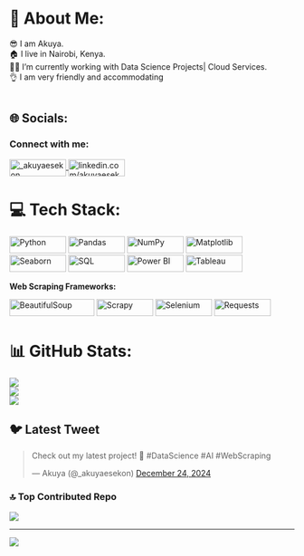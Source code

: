 # 💫 About Me:
😎 I am Akuya.<br>🏠 I live in Nairobi, Kenya.<br>👨‍💻 I’m currently working with Data Science Projects| Cloud Services.<br>👌 I am very friendly and accommodating<br><br>  


## 🌐 Socials:
<h3 align="left">Connect with me:</h3>
<p align="left">
  <a href="https://twitter.com/_akuyaesekon" target="_blank">
    <img align="center" src="https://img.shields.io/badge/Twitter-%231DA1F2.svg?style=for-the-badge&logo=twitter&logoColor=white" alt="_akuyaesekon" height="30" width="100" />
  </a>
  <a href="https://linkedin.com/in/akuyaesekon/" target="_blank">
    <img align="center" src="https://img.shields.io/badge/LinkedIn-%230A66C2.svg?style=for-the-badge&logo=linkedin&logoColor=white" alt="linkedin.com/akuyaesekon" height="30" width="100" />
  </a>
</p>


# 💻 Tech Stack:
<p align="left">
  <img src="https://img.shields.io/badge/python-%233776AB.svg?style=for-the-badge&logo=python&logoColor=white" alt="Python" height="30" width="100" />
  <img src="https://img.shields.io/badge/pandas-%23150458.svg?style=for-the-badge&logo=pandas&logoColor=white" alt="Pandas" height="30" width="100" />
  <img src="https://img.shields.io/badge/numpy-%23013243.svg?style=for-the-badge&logo=numpy&logoColor=white" alt="NumPy" height="30" width="100" />
  <img src="https://img.shields.io/badge/matplotlib-%230A4A5C.svg?style=for-the-badge&logo=matplotlib&logoColor=white" alt="Matplotlib" height="30" width="100" />
  <img src="https://img.shields.io/badge/seaborn-%231F6E61.svg?style=for-the-badge&logo=seaborn&logoColor=white" alt="Seaborn" height="30" width="100" />
  <img src="https://img.shields.io/badge/SQL-%234F5B93.svg?style=for-the-badge&logo=sql&logoColor=white" alt="SQL" height="30" width="100" />
  <img src="https://img.shields.io/badge/Power_BI-%23F2C811.svg?style=for-the-badge&logo=power-bi&logoColor=white" alt="Power BI" height="30" width="100" />
  <img src="https://img.shields.io/badge/Tableau-%23E97627.svg?style=for-the-badge&logo=tableau&logoColor=white" alt="Tableau" height="30" width="100" />
</p>

**Web Scraping Frameworks:**  
<p align="left">
  <img src="https://img.shields.io/badge/BeautifulSoup-%23C75C1D.svg?style=for-the-badge&logo=beautifulsoup&logoColor=white" alt="BeautifulSoup" height="30" width="150" />
  <img src="https://img.shields.io/badge/Scrapy-%230B2B6B.svg?style=for-the-badge&logo=scrapy&logoColor=white" alt="Scrapy" height="30" width="100" />
  <img src="https://img.shields.io/badge/Selenium-%234D8C44.svg?style=for-the-badge&logo=selenium&logoColor=white" alt="Selenium" height="30" width="100" />
  <img src="https://img.shields.io/badge/Requests-%23FF6A00.svg?style=for-the-badge&logo=requests&logoColor=white" alt="Requests" height="30" width="100" />
</p>




# 📊 GitHub Stats:
![](https://github-readme-stats.vercel.app/api?username=akuyaesekon&theme=dark&hide_border=true&include_all_commits=true&count_private=true)<br/>
![](https://github-readme-streak-stats.herokuapp.com/?user=akuyaesekon&theme=dark&hide_border=true)<br/>
![](https://github-readme-stats.vercel.app/api/top-langs/?username=akuyaesekon&theme=dark&hide_border=true&include_all_commits=true&count_private=true&layout=compact)

## 🐦 Latest Tweet

<blockquote class="twitter-tweet">
  <p lang="en" dir="ltr">Check out my latest project! 🚀 #DataScience #AI #WebScraping</p>
  &mdash; Akuya (@_akuyaesekon) 
  <a href="https://twitter.com/_akuyaesekon/status/1234567890?ref_src=twsrc%5Etfw">December 24, 2024</a>
</blockquote>
<script async src="https://platform.twitter.com/widgets.js" charset="utf-8"></script>

### 🔝 Top Contributed Repo
![](https://github-contributor-stats.vercel.app/api?username=akuyaesekon&limit=5&theme=dark&combine_all_yearly_contributions=true)

---
[![](https://visitcount.itsvg.in/api?id=akuyaesekon-tech&icon=0&color=0)](https://visitcount.itsvg.in)

<!-- Proudly created with GPRM ( https://gprm.itsvg.in ) -->
